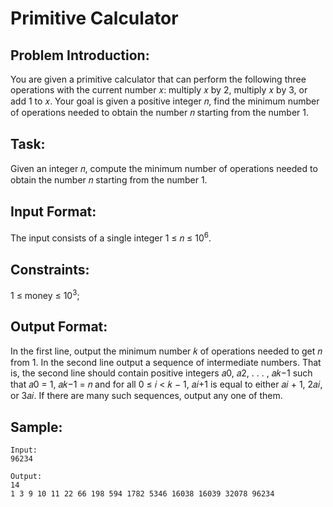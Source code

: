 # Primitive Calculator

## Problem Introduction:

You are given a primitive calculator that can perform the following three operations with
the current number 𝑥: multiply 𝑥 by 2, multiply 𝑥 by 3, or add 1 to 𝑥. Your goal is given a
positive integer 𝑛, find the minimum number of operations needed to obtain the number 𝑛
starting from the number 1.

## Task:

Given an integer 𝑛, compute the minimum number of operations needed to obtain the number 𝑛
starting from the number 1.

## Input Format:

The input consists of a single integer 1 ≤ 𝑛 ≤ 10<sup>6</sup>.

## Constraints:

1 ≤ money ≤ 10<sup>3</sup>;

## Output Format:

In the first line, output the minimum number 𝑘 of operations needed to get 𝑛 from 1.
In the second line output a sequence of intermediate numbers. That is, the second line should contain
positive integers 𝑎0, 𝑎2, . . . , 𝑎𝑘−1 such that 𝑎0 = 1, 𝑎𝑘−1 = 𝑛 and for all 0 ≤ 𝑖 < 𝑘 − 1, 𝑎𝑖+1 is equal to
either 𝑎𝑖 + 1, 2𝑎𝑖, or 3𝑎𝑖. If there are many such sequences, output any one of them.

## Sample:

```
Input:
96234

Output:
14
1 3 9 10 11 22 66 198 594 1782 5346 16038 16039 32078 96234

```
